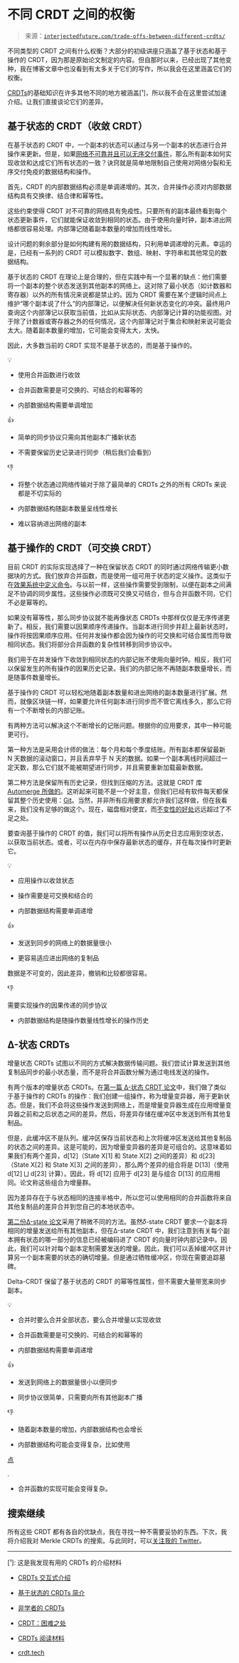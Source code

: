 <!--yml

类别：未分类

日期：2024 年 05 月 27 日 14:36:01

-->

# 不同 CRDT 之间的权衡

> 来源：[`interjectedfuture.com/trade-offs-between-different-crdts/`](https://interjectedfuture.com/trade-offs-between-different-crdts/)

不同类型的 CRDT 之间有什么权衡？大部分的初级讲座只涵盖了基于状态和基于操作的 CRDT，因为那是原始论文制定的内容。但自那时以来，已经出现了其他变种，我在博客文章中也没看到有太多关于它们的写作，所以我会在这里涵盖它们的权衡。

[CRDTs](https://crdt.tech/)的基础知识在许多其他不同的地方被涵盖[¹]，所以我不会在这里尝试加速介绍。让我们直接谈论它们的差异。

## 基于状态的 CRDT（收敛 CRDT）

在基于状态的 CRDT 中，一个副本的状态可以通过与另一个副本的状态进行合并操作来更新。但是，如果[网络不可靠并且可以无序交付事件](https://architecturenotes.co/fallacies-of-distributed-systems/)，那么所有副本如何实现收敛和达成它们所有状态的一致？诀窍就是简单地限制自己使用对网络分裂和无序交付免疫的数据结构和操作。

首先，CRDT 的内部数据结构必须是单调递增的。其次，合并操作必须对内部数据结构具有交换律、结合律和幂等性。

这些约束使得 CRDT 对不可靠的网络具有免疫性。只要所有的副本最终看到每个状态更新事件，它们就能保证收敛到相同的状态。由于使用向量时钟，副本进出网络都很容易处理。内部簿记随着副本数量的增加而线性增长。

设计问题的剩余部分是如何构建有用的数据结构，只利用单调递增的元素。幸运的是，已经有一系列的 CRDT 可以模拟数字、数组、映射、字符串和其他常见的数据结构。

基于状态的 CRDT 在理论上是合理的，但在实践中有一个显著的缺点：他们需要将一个副本的整个状态发送到其他副本的网络上。这对除了最小状态（如计数器和寄存器）以外的所有情况来说都是禁止的。因为 CRDT 需要在某个逻辑时间点上维护“哪个副本说了什么”的内部簿记，以便解决任何新状态变化的冲突。最终用户查询这个内部簿记以获取当前值，比如从实际状态、内部簿记计算的功能视图。对于除了计数器或寄存器之外的任何情况，这个内部簿记对于集合和映射来说可能会太大。随着副本数量的增加，它可能会变得太大，太快。

因此，大多数当前的 CRDT 实现不是基于状态的，而是基于操作的。

💡

- 使用合并函数进行收敛

- 合并函数需要是可交换的、可结合的和幂等的

- 内部数据结构需要单调增加

👍

- 简单的同步协议只需向其他副本广播新状态

- 不需要保留历史记录进行同步（稍后我们会看到）

👎

- 将整个状态通过网络传输对于除了最简单的 CRDTs 之外的所有 CRDTs 来说都是不切实际的

- 内部数据结构随副本数量呈线性增长

- 难以容纳进出网络的副本

## 基于操作的 CRDT（可交换 CRDT）

目前 CRDT 的实际实现选择了一种在保留状态 CRDT 的同时通过网络传输更小数据块的方式。我们放弃合并函数，而是使用一组可用于状态的定义操作。这类似于在[效果系统中定义命令](https://guide.elm-lang.org/effects/)。与以前一样，这些操作需要受到限制，以便在副本之间满足不协调的同步属性。这些操作必须既可交换又可结合，但与合并函数不同，它们不必是幂等的。

如果没有幂等性，那么同步协议就不能再像状态 CRDTs 中那样仅仅是无序传递更新了。相反，我们需要以因果顺序传递操作。当副本进行同步并赶上最新状态时，操作将按因果顺序应用。任何并发操作都会因为操作的可交换和可结合属性而导致相同状态。我们将部分合并函数的复杂性转移到同步协议中。

我们用于在并发操作下收敛到相同状态的内部记账不使用向量时钟。相反，我们可以保留发生的所有操作的因果历史记录。我们的内部记账不再随副本数量增长，而是随事件数量增长。

基于操作的 CRDT 可以轻松地随着副本数量和进出网络的副本数量进行扩展。然而，就像区块链一样，如果要允许任何副本进行同步而不管它离线多久，那么它将有一个不断增长的内部记账。

有两种方法可以解决这个不断增长的记账问题。根据你的应用要求，其中一种可能更可行。

第一种方法是采用会计师的做法：每个月和每个季度结账。所有副本都保留最新 N 天数据的滚动窗口，并且丢弃早于 N 天的数据。如果一个副本离线时间超过一定天数，那么它们就不能被期望进行同步，并且需要重新加载最新数据。

第二种方法是保留所有历史记录，但找到压缩的方法。这就是 CRDT 库[Automerge 所做的](https://youtu.be/x7drE24geUw?si=syBk3NTxeDQekk30&t=3201)。这听起来可能不是一个好主意，但我们已经有软件每天都保留其整个历史使用：[Git](https://git-scm.com/book/en/v2/Git-Internals-Git-Objects)。当然，并非所有应用要求都允许我们这样做，但在我看来，我们没有足够的做这个。现在，磁盘相对便宜，而[不变性的好处](https://interjectedfuture.com/persistent-data-structure-redux/)远远超过了不足之处。

要查询基于操作的 CRDT 的值，我们可以将所有操作从历史日志应用到空状态，以获取当前状态。或者，可以在内存中保存最新状态的缓存，并在每次操作时更新它。

💡

- 应用操作以收敛状态

- 操作需要是可交换和结合的

- 内部数据结构需要单调递增

👍

- 发送到同步的网络上的数据量很小

- 更容易适应进出网络的复制品

数据是不可变的，因此差异，撤销和比较都很容易。

👎

需要实现操作的因果传递的同步协议

- 内部数据结构是随操作数量线性增长的操作历史

## Δ-状态 CRDTs

增量状态 CRDTs 试图以不同的方式解决数据传输问题。我们尝试计算发送到其他复制品同步的最小状态量，而不是将合并函数分解为通过电线发送的操作。

有两个版本的增量状态 CRDTs。在[第一篇 Δ-状态 CRDT 论文](https://arxiv.org/pdf/1410.2803.pdf)中，我们做了类似于基于操作的 CRDTs 的操作：我们创建一组操作，称为增量变异器，用于更新状态。但是，我们不会将这些操作发送到网络上，而是增量变异器生成在应用增量变异器之前和之后状态之间的差异。然后，将差异存储在缓冲区中发送到所有其他复制品。

但是，此缓冲区不是队列。缓冲区保存当前状态和上次将缓冲区发送给其他复制品的状态之间的差异。这是可能的，因为增量变异器的差异是可组合的。这意味着如果我们有两个差异，d[12]（State X[1] 和 State X[2] 之间的差异）和 d[23]（State X[2] 和 State X[3] 之间的差异），那么两个差异的组合将是 D[13]（使用 d[12] ⨆ d[23] 计算）。因此，将 d[12] 应用于 d[23] 是与组合 D[13] 的应用相同。论文称这些组合为增量群。

因为差异存在于与状态相同的连接半格中，所以您可以使用相同的合并函数将来自其他复制品的差异合并到您自己的本地状态中。

[第二份Δ-state 论文](https://web.archive.org/web/20230607175939/https://novasys.di.fct.unl.pt/~alinde/publications/a12-van_der_linde.pdf)采用了稍微不同的方法。虽然𝛿-state CRDT 要求一个副本将相同的增量发送给所有其他副本，但在Δ-state CRDT 中，我们注意到有关每个副本拥有状态的哪一部分的信息已经被编码进了 CRDT 的向量时钟内部记录中。因此，我们可以针对每个副本定制需要发送的增量。因此，我们可以丢掉缓冲区并计算另一个副本需要的状态的确切增量。但是通过牺牲缓冲区，你现在需要追踪墓碑。

Delta-CRDT 保留了基于状态的 CRDT 的幂等性属性，但不需要大量带宽来同步副本。

💡

- 合并时要么合并全部状态，要么合并增量以实现收敛

- 合并函数需要是可交换的、可结合的和幂等的

- 内部数据结构需要单调递增

👍

- 发送到网络上的数据量很小以便同步

- 同步协议很简单，只需要向所有其他副本广播

👎

- 随着副本数量的增加，内部数据结构也会增长

- 内部数据结构可能会变得复杂，比如使用

[点](https://www.bartoszsypytkowski.com/optimizing-state-based-crdts-part-2/)

.

- 合并函数的实现可能会变得复杂。

## 搜索继续

所有这些 CRDT 都有各自的优缺点，我在寻找一种不需要妥协的东西。下次，我将介绍我对 Merkle CRDTs 的搜索。与此同时，可以[关注我的 Twitter](https://twitter.com/iamwil)。

* * *

[¹]: 这是我发现有用的 CRDTs 的介绍材料

- [CRDTs 交互式介绍](https://jakelazaroff.com/words/an-interactive-intro-to-crdts/)

- [基于状态的 CRDTs 简介](https://www.bartoszsypytkowski.com/the-state-of-a-state-based-crdts/)

- [非学者的 CRDTs](https://www.youtube.com/watch?v=vBU70EjwGfw)

- [CRDT：困难之处](https://www.youtube.com/watch?v=x7drE24geUw)

- [CRDTs 阅读材料](https://christophermeiklejohn.com/crdt/2014/07/22/readings-in-crdts.html)

- [crdt.tech](https://crdt.tech)
